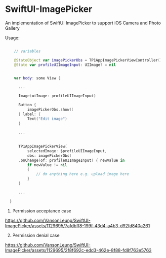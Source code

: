 # SwiftUI-ImagePicker
An implementation of SwiftUI ImagePicker to support iOS Camera and Photo Gallery

Usage:

```swift

    // variables

    @StateObject var imagePickerObs = TP1AppImagePickerViewController()
    @State var profileUIImageInput: UIImage? = nil

```


```swift

    var body: some View {

      ...

      Image(uiImage: profileUIImageInput)

      Button {
          imagePickerObs.show()
      } label: {
          Text("Edit image")
      }
      
      ...
      
      
      TP1AppImagePickerView(
          selectedImage: $profileUIImageInput,
          obs: imagePickerObs)
      .onChange(of: profileUIImageInput) { newValue in
          if newValue != nil
          {
              // do anything here e.g. upload image here
          }
      }

      ...

  }

```


1. Permission acceptance case

https://github.com/VansonLeung/SwiftUI-ImagePicker/assets/1129695/7afdbff8-199f-43d4-a4b3-d92fd840a261


2. Permission denial case

https://github.com/VansonLeung/SwiftUI-ImagePicker/assets/1129695/2f8f692c-edd3-462e-8f88-fd8f763e5763

